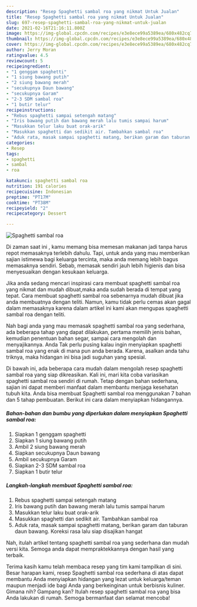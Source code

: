 ```yaml
---
description: "Resep Spaghetti sambal roa yang nikmat Untuk Jualan"
title: "Resep Spaghetti sambal roa yang nikmat Untuk Jualan"
slug: 697-resep-spaghetti-sambal-roa-yang-nikmat-untuk-jualan
date: 2021-02-16T21:16:11.800Z
image: https://img-global.cpcdn.com/recipes/e3e8ece99a5389ea/680x482cq70/spaghetti-sambal-roa-foto-resep-utama.jpg
thumbnail: https://img-global.cpcdn.com/recipes/e3e8ece99a5389ea/680x482cq70/spaghetti-sambal-roa-foto-resep-utama.jpg
cover: https://img-global.cpcdn.com/recipes/e3e8ece99a5389ea/680x482cq70/spaghetti-sambal-roa-foto-resep-utama.jpg
author: Jerry Moran
ratingvalue: 4.5
reviewcount: 5
recipeingredient:
- "1 genggam spaghetti"
- "1 siung bawang putih"
- "2 siung bawang merah"
- "secukupnya Daun bawang"
- "secukupnya Garam"
- "2-3 SDM sambal roa"
- "1 butir telur"
recipeinstructions:
- "Rebus spaghetti sampai setengah matang"
- "Iris bawang putih dan bawang merah lalu tumis sampai harum"
- "Masukkan telur laku buat orak-arik"
- "Masukkan spaghetti dan sedikit air. Tambahkan sambal roa"
- "Aduk rata, masak sampai spaghetti matang, berikan garam dan taburan daun bawang. Koreksi rasa lalu siap disajikan hangat"
categories:
- Resep
tags:
- spaghetti
- sambal
- roa

katakunci: spaghetti sambal roa 
nutrition: 191 calories
recipecuisine: Indonesian
preptime: "PT17M"
cooktime: "PT38M"
recipeyield: "2"
recipecategory: Dessert

---
```



![Spaghetti sambal roa](https://img-global.cpcdn.com/recipes/e3e8ece99a5389ea/680x482cq70/spaghetti-sambal-roa-foto-resep-utama.jpg)

Di zaman  saat ini , kamu memang bisa memesan makanan jadi tanpa harus repot memasaknya terlebih dahulu. Tapi, untuk anda yang mau memberikan sajian istimewa bagi keluarga tercinta, maka anda memang lebih bagus memasaknya sendiri. Sebab, memasak sendiri jauh lebih higienis dan bisa menyesuaikan dengan kesukaan keluarga.

Jika anda sedang mencari inspirasi cara membuat spaghetti sambal roa yang nikmat dan mudah dibuat,maka anda sudah berada di tempat yang tepat. Cara membuat spaghetti sambal roa  sebenarnya mudah dibuat jika anda membuatnya dengan teliti. Namun, kamu tidak perlu cemas akan gagal dalam memasaknya 
karena dalam artikel ini kami akan mengupas spaghetti sambal roa dengan teliti.  



Nah bagi anda yang mau memasak spaghetti sambal roa yang sederhana, ada beberapa tahap yang dapat dilakukan, pertama memilih jenis bahan, kemudian penentuan bahan segar, sampai cara mengolah dan menyajikannya. Anda Tak perlu pusing kalau ingin menyiapkan spaghetti sambal roa yang enak di mana pun anda berada. Karena, asalkan anda  tahu triknya, maka hidangan ini bisa jadi suguhan yang spesial.

Di bawah ini, ada beberapa cara mudah dalam mengolah resep spaghetti sambal roa yang siap dikreasikan. Kali ini, mari kita coba variasikan spaghetti sambal roa sendiri di rumah. Tetap dengan bahan sederhana, sajian ini dapat memberi manfaat dalam membantu menjaga kesehatan tubuh kita. Anda bisa membuat Spaghetti sambal roa menggunakan 7 bahan dan 5 tahap pembuatan. Berikut ini cara dalam menyiapkan hidangannya.

<!--inarticleads1-->

##### Bahan-bahan dan bumbu yang diperlukan dalam menyiapkan Spaghetti sambal roa:

1. Siapkan 1 genggam spaghetti
1. Siapkan 1 siung bawang putih
1. Ambil 2 siung bawang merah
1. Siapkan secukupnya Daun bawang
1. Ambil secukupnya Garam
1. Siapkan 2-3 SDM sambal roa
1. Siapkan 1 butir telur




<!--inarticleads2-->

##### Langkah-langkah membuat Spaghetti sambal roa:

1. Rebus spaghetti sampai setengah matang
1. Iris bawang putih dan bawang merah lalu tumis sampai harum
1. Masukkan telur laku buat orak-arik
1. Masukkan spaghetti dan sedikit air. Tambahkan sambal roa
1. Aduk rata, masak sampai spaghetti matang, berikan garam dan taburan daun bawang. Koreksi rasa lalu siap disajikan hangat




Nah, itulah artikel tentang  spaghetti sambal roa  yang sederhana dan mudah versi kita. Semoga anda dapat mempraktekkannya dengan hasil yang terbaik. 

Terima kasih kamu telah membaca resep yang tim kami tampilkan di sini. Besar harapan kami, resep  Spaghetti sambal roa sederhana di atas dapat membantu Anda menyiapkan hidangan yang lezat untuk keluarga/teman maupun menjadi ide bagi Anda yang berkeinginan untuk berbisnis kuliner. Gimana nih? Gampang kan? Itulah resep spaghetti sambal roa yang bisa Anda lakukan di rumah. Semoga bermanfaat dan selamat mencoba!

